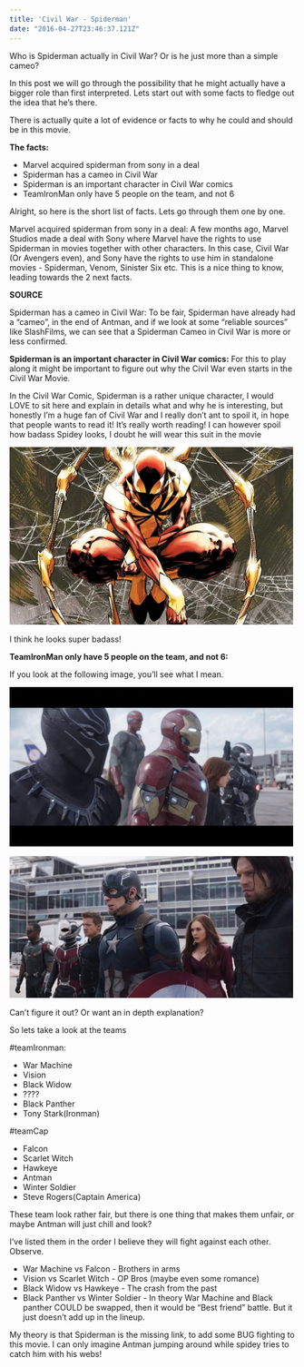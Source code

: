 ```yaml
---
title: 'Civil War - Spiderman'
date: "2016-04-27T23:46:37.121Z"
---
```


Who is Spiderman actually in Civil War? Or is he just more than a simple cameo?

In this post we will go through the possibility that he might actually have a bigger role than 
first interpreted. Lets start out with some facts to fledge out the idea that he’s there.

There is actually quite a lot of evidence or facts to why he could and should be in this movie.

**The facts:**

- Marvel acquired spiderman from sony in a deal
- Spiderman has a cameo in Civil War
- Spiderman is an important character in Civil War comics
- TeamIronMan only have 5 people on the team, and not 6

Alright, so here is the short list of facts. Lets go through them one by one.

Marvel acquired spiderman from sony in a deal:
A few months ago, Marvel Studios made a deal with Sony where Marvel have the rights to use Spiderman 
in movies together with other characters. In this case, Civil War (Or Avengers even), and 
Sony have the rights to use him in standalone movies - Spiderman, Venom, Sinister Six etc.
This is a nice thing to know, leading towards the 2 next facts.

**SOURCE**

Spiderman has a cameo in Civil War:
To be fair, Spiderman have already had a “cameo”, in the end of Antman, and if we look at some 
“reliable sources” like SlashFilms, we can see that a Spiderman Cameo in Civil War is more or less confirmed.

**Spiderman is an important character in Civil War comics:**
For this to play along it might be important to figure out why the Civil War even starts in the Civil 
War Movie. 

In the Civil War Comic, Spiderman is a rather unique character, I would LOVE to sit here and explain in 
details what and why he is interesting, but honestly I’m a huge fan of Civil War and I really don’t 
ant to spoil it, in hope that people wants to read it! It’s really worth reading! I can however spoil 
how badass Spidey looks, I doubt he will wear this suit in the movie

![Iron Spidey](./ironspidy.jpg)

I think he looks super badass!

**TeamIronMan only have 5 people on the team, and not 6:**

If you look at the following image, you’ll see what I mean.

![Team Iron Man](./team_iron.png)

![Team Cap](./team_cap.jpg)

Can’t figure it out? Or want an in depth explanation?

So lets take a look at the teams

 #teamIronman:

- War Machine
- Vision
- Black Widow
- ????
- Black Panther
- Tony Stark(Ironman)

 #teamCap

- Falcon
- Scarlet Witch
- Hawkeye
- Antman
- Winter Soldier
- Steve Rogers(Captain America)

These team look rather fair, but there is one thing that makes them unfair, or maybe Antman will just 
chill and look?

I’ve listed them in the order I believe they will fight against each other. Observe.


- War Machine vs Falcon - Brothers in arms
- Vision vs Scarlet Witch - OP Bros (maybe even some romance)
- Black Widow vs Hawkeye - The crash from the past
- Black Panther vs Winter Soldier - In theory War Machine and Black panther COULD be swapped, then it 
would be “Best friend” battle. But it just doesn’t add up in the lineup.

My theory is that Spiderman is the missing link, to add some BUG fighting to this movie. 
I can only imagine Antman jumping around while spidey tries to catch him with his webs!

